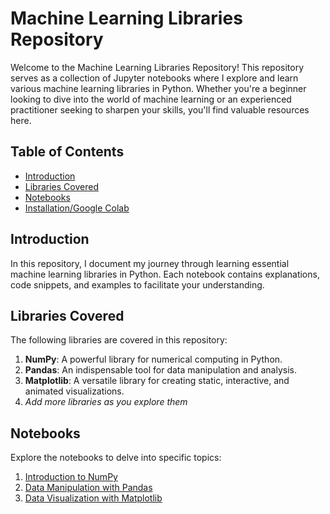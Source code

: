 # Machine Learning Libraries Repository

Welcome to the Machine Learning Libraries Repository! This repository serves as a collection of Jupyter notebooks where I explore and learn various machine learning libraries in Python. Whether you're a beginner looking to dive into the world of machine learning or an experienced practitioner seeking to sharpen your skills, you'll find valuable resources here.

## Table of Contents

- [Introduction](#introduction)
- [Libraries Covered](#libraries-covered)
- [Notebooks](#notebooks)
- [Installation/Google Colab](#installation)

## Introduction

In this repository, I document my journey through learning essential machine learning libraries in Python. Each notebook contains explanations, code snippets, and examples to facilitate your understanding.

## Libraries Covered

The following libraries are covered in this repository:

1. **NumPy**: A powerful library for numerical computing in Python.
2. **Pandas**: An indispensable tool for data manipulation and analysis.
3. **Matplotlib**: A versatile library for creating static, interactive, and animated visualizations.
4. *Add more libraries as you explore them*

## Notebooks

Explore the notebooks to delve into specific topics:

1. [Introduction to NumPy](https://github.com/darshandhnwde/ML-Libraries/blob/main/Numpy.ipynb)
2. [Data Manipulation with Pandas](pandas_data_manipulation.ipynb)
3. [Data Visualization with Matplotlib](matplotlib_data_visualization.ipynb)
